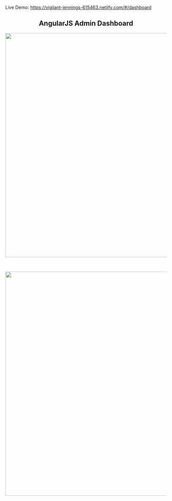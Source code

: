 Live Demo: https://vigilant-jennings-615463.netlify.com/#/dashboard

<h2 align="center">AngularJS Admin Dashboard</h2>
<p align="center">

<img  src="/screen_record_4.gif?raw=true" width="700px">
</p>
<br />
<p align="center">
<img  src="/screen_record_3.gif?raw=true" width="700px">

</p>
